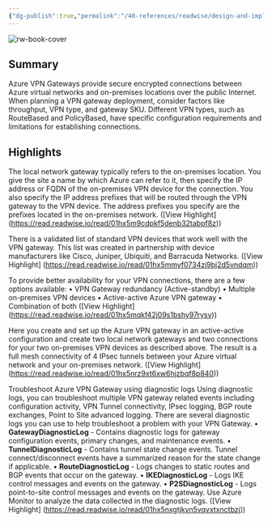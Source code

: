 ```yaml
---
{"dg-publish":true,"permalink":"/40-references/readwise/design-and-implement-azure-vpn-gateway-training/","tags":["rw/articles"]}
---
```


![rw-book-cover](https://learn.microsoft.com/en-us/media/logos/logo-ms-social.png)

## Summary

Azure VPN Gateways provide secure encrypted connections between Azure virtual networks and on-premises locations over the public Internet. When planning a VPN gateway deployment, consider factors like throughput, VPN type, and gateway SKU. Different VPN types, such as RouteBased and PolicyBased, have specific configuration requirements and limitations for establishing connections.

## Highlights

The local network gateway typically refers to the on-premises location. You give the site a name by which Azure can refer to it, then specify the IP address or FQDN of the on-premises VPN device for the connection. You also specify the IP address prefixes that will be routed through the VPN gateway to the VPN device. The address prefixes you specify are the prefixes located in the on-premises network. ([View Highlight] (https://read.readwise.io/read/01hx5m9cdpkf5denb32tabpf8z))


There is a validated list of standard VPN devices that work well with the VPN gateway. This list was created in partnership with device manufacturers like Cisco, Juniper, Ubiquiti, and Barracuda Networks. ([View Highlight] (https://read.readwise.io/read/01hx5mmyf0734zj9bj2d5vndqm))


To provide better availability for your VPN connections, there are a few options available:
• VPN Gateway redundancy (Active-standby)
• Multiple on-premises VPN devices
• Active-active Azure VPN gateway
• Combination of both ([View Highlight] (https://read.readwise.io/read/01hx5mqkf42j09s1bshy97rysv))


Here you create and set up the Azure VPN gateway in an active-active configuration and create two local network gateways and two connections for your two on-premises VPN devices as described above. The result is a full mesh connectivity of 4 IPsec tunnels between your Azure virtual network and your on-premises network. ([View Highlight] (https://read.readwise.io/read/01hx5nrz9xt6xw6hjzbqf8p840))


Troubleshoot Azure VPN Gateway using diagnostic logs
Using diagnostic logs, you can troubleshoot multiple VPN gateway related events including configuration activity, VPN Tunnel connectivity, IPsec logging, BGP route exchanges, Point to Site advanced logging.
There are several diagnostic logs you can use to help troubleshoot a problem with your VPN Gateway.
• **GatewayDiagnosticLog** - Contains diagnostic logs for gateway configuration events, primary changes, and maintenance events.
• **TunnelDiagnosticLog** - Contains tunnel state change events. Tunnel connect/disconnect events have a summarized reason for the state change if applicable.
• **RouteDiagnosticLog** - Logs changes to static routes and BGP events that occur on the gateway.
• **IKEDiagnosticLog** - Logs IKE control messages and events on the gateway.
• **P2SDiagnosticLog** - Logs point-to-site control messages and events on the gateway.
Use Azure Monitor to analyze the data collected in the diagnostic logs. ([View Highlight] (https://read.readwise.io/read/01hx5nxgtjkyn5vqvxtxnctbzj))


